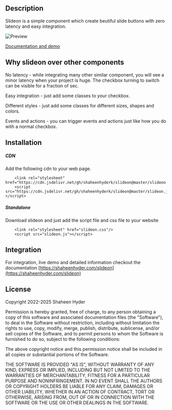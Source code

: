 ## Description
Slideon is a simple component which create beutiful slide buttons with zero latency and easy integration.

![Preview](http://i.imgur.com/0PcuTbO.jpg)

[Documentation and demo](http://abpetkov.github.io/switchery/)

## Why slideon over other components
No latency - while integrating many other similar component, you will see a minor latency when your project is huge. The checkbox turning to switch can be visible for a fraction of sec.

Easy integration - just add some classes to your checkbox.

Different styles - just add some classes for different sizes, shapes and colors.

Events and actions - you can trigger events and actions just like how you do with a normal checkbox.

## Installation
##### CDN 
Add the following cdn to your web page.

```
    <link rel="stylesheet" href="https://cdn.jsdelivr.net/gh/shaheenhyderk/slideon@master/slideon.css"/>
    <script src="https://cdn.jsdelivr.net/gh/shaheenhyderk/slideon@master/slideon.js"></script>
```
        
##### Standalone
Download slideon and just add the script file and css file to your website

```
    <link rel="stylesheet" href="slideon.css"/>
    <script src="slideon.js"></script>
```
## Integration
For integration, live demo and detailed information checkout the documentation [https://shaheenhyder.com/slideon](https://shaheenhyder.com/slideon)

## License
Copyright 2022-2025 Shaheen Hyder

Permission is hereby granted, free of charge, to any person obtaining a copy of this software and associated documentation files (the "Software"), to deal in the Software without restriction, including without limitation the rights to use, copy, modify, merge, publish, distribute, sublicense, and/or sell copies of the Software, and to permit persons to whom the Software is furnished to do so, subject to the following conditions:

The above copyright notice and this permission notice shall be included in all copies or substantial portions of the Software.

THE SOFTWARE IS PROVIDED "AS IS", WITHOUT WARRANTY OF ANY KIND, EXPRESS OR IMPLIED, INCLUDING BUT NOT LIMITED TO THE WARRANTIES OF MERCHANTABILITY, FITNESS FOR A PARTICULAR PURPOSE AND NONINFRINGEMENT. IN NO EVENT SHALL THE AUTHORS OR COPYRIGHT HOLDERS BE LIABLE FOR ANY CLAIM, DAMAGES OR OTHER LIABILITY, WHETHER IN AN ACTION OF CONTRACT, TORT OR OTHERWISE, ARISING FROM, OUT OF OR IN CONNECTION WITH THE SOFTWARE OR THE USE OR OTHER DEALINGS IN THE SOFTWARE.